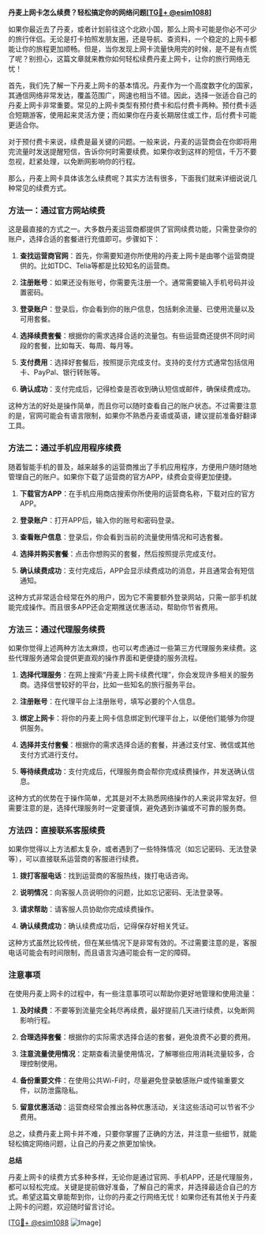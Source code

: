 **丹麦上网卡怎么续费？轻松搞定你的网络问题[[TG💪+ @esim1088](https://t.me/s/esim1088)]**

如果你最近去了丹麦，或者计划前往这个北欧小国，那么上网卡可能是你必不可少的旅行伴侣。无论是打卡拍照发朋友圈，还是导航、查资料，一个稳定的上网卡都能让你的旅程更加顺畅。但是，当你发现上网卡流量快用完的时候，是不是有点慌了呢？别担心，这篇文章就来教你如何轻松续费丹麦上网卡，让你的旅行网络无忧！

首先，我们先了解一下丹麦上网卡的基本情况。丹麦作为一个高度数字化的国家，其通信网络非常发达，覆盖范围广，网速也相当不错。因此，选择一张适合自己的丹麦上网卡非常重要。常见的上网卡类型有预付费卡和后付费卡两种。预付费卡适合短期游客，使用起来灵活方便；而如果你在丹麦长期居住或工作，后付费卡可能更适合你。

对于预付费卡来说，续费是最关键的问题。一般来说，丹麦的运营商会在你即将用完流量时发送提醒短信，告诉你何时需要续费。如果你收到这样的短信，千万不要忽视，赶紧处理，以免断网影响你的行程。

那么，丹麦上网卡具体该怎么续费呢？其实方法有很多，下面我们就来详细说说几种常见的续费方式。

### 方法一：通过官方网站续费

这是最直接的方式之一。大多数丹麦运营商都提供了官网续费功能，只需登录你的账户，选择合适的套餐进行充值即可。步骤如下：

1. **查找运营商官网**：首先，你需要知道你所使用的丹麦上网卡是由哪个运营商提供的。比如TDC、Telia等都是比较知名的运营商。
   
2. **注册账号**：如果还没有账号，你需要先注册一个。通常需要输入手机号码并设置密码。

3. **登录账户**：登录后，你会看到你的账户信息，包括剩余流量、已使用流量以及可用套餐。

4. **选择续费套餐**：根据你的需求选择合适的流量包。有些运营商还提供不同时间段的套餐，比如每天、每周、每月等。

5. **支付费用**：选择好套餐后，按照提示完成支付。支持的支付方式通常包括信用卡、PayPal、银行转账等。

6. **确认成功**：支付完成后，记得检查是否收到确认短信或邮件，确保续费成功。

这种方法的好处是操作简单，而且你可以随时查看自己的账户状态。不过需要注意的是，官网可能会有语言限制，如果你不熟悉丹麦语或英语，建议提前准备好翻译工具。

### 方法二：通过手机应用程序续费

随着智能手机的普及，越来越多的运营商推出了手机应用程序，方便用户随时随地管理自己的账户。如果你下载了运营商的官方APP，续费会变得更加便捷。

1. **下载官方APP**：在手机应用商店搜索你所使用的运营商名称，下载对应的官方APP。

2. **登录账户**：打开APP后，输入你的账号和密码登录。

3. **查看账户信息**：登录后，你会看到当前的流量使用情况和可选套餐。

4. **选择并购买套餐**：点击你想购买的套餐，然后按照提示完成支付。

5. **确认续费成功**：支付完成后，APP会显示续费成功的消息，并且通常会有短信通知。

这种方式非常适合经常在外的用户，因为它不需要额外登录网站，只需一部手机就能完成操作。而且很多APP还会定期推送优惠活动，帮助你节省费用。

### 方法三：通过代理服务续费

如果你觉得上述两种方法太麻烦，也可以考虑通过一些第三方代理服务来续费。这些代理服务通常会提供更直观的操作界面和更便捷的服务流程。

1. **选择代理服务**：在网上搜索“丹麦上网卡续费代理”，你会发现许多相关的服务商。选择信誉较好的平台，比如一些知名的旅行服务平台。

2. **注册账号**：在代理平台上注册账号，填写必要的个人信息。

3. **绑定上网卡**：将你的丹麦上网卡信息绑定到代理平台上，以便他们能够为你提供服务。

4. **选择并支付套餐**：根据你的需求选择合适的套餐，并通过支付宝、微信或其他支付方式进行支付。

5. **等待续费成功**：支付完成后，代理服务商会帮你完成续费操作，并发送确认信息。

这种方式的优势在于操作简单，尤其是对不太熟悉网络操作的人来说非常友好。但需要注意的是，选择代理服务时一定要谨慎，避免遇到诈骗或不可靠的服务商。

### 方法四：直接联系客服续费

如果你觉得以上方法都太复杂，或者遇到了一些特殊情况（如忘记密码、无法登录等），可以直接联系运营商的客服进行续费。

1. **拨打客服电话**：找到运营商的客服热线，拨打电话咨询。

2. **说明情况**：向客服人员说明你的问题，比如忘记密码、无法登录等。

3. **请求帮助**：请客服人员协助你完成续费操作。

4. **确认续费成功**：确认续费成功后，记得保存好相关凭证。

这种方式虽然比较传统，但在某些情况下是非常有效的。不过需要注意的是，客服电话可能会有时间限制，而且语言沟通可能会有一定的障碍。

### 注意事项

在使用丹麦上网卡的过程中，有一些注意事项可以帮助你更好地管理和使用流量：

1. **及时续费**：不要等到流量完全耗尽再续费，最好提前几天进行续费，以免断网影响行程。

2. **合理选择套餐**：根据你的实际需求选择合适的套餐，避免浪费不必要的费用。

3. **注意流量使用情况**：定期查看流量使用情况，了解哪些应用消耗流量较多，合理控制使用。

4. **备份重要文件**：在使用公共Wi-Fi时，尽量避免登录敏感账户或传输重要文件，以防泄露隐私。

5. **留意优惠活动**：运营商经常会推出各种优惠活动，关注这些活动可以节省不少费用。

总之，续费丹麦上网卡并不难，只要你掌握了正确的方法，并注意一些细节，就能轻松搞定网络问题，让自己的丹麦之旅更加愉快。

**总结**

丹麦上网卡的续费方式多种多样，无论你是通过官网、手机APP，还是代理服务，都可以轻松完成。关键是提前做好准备，了解自己的需求，并选择最适合自己的方式。希望这篇文章能帮到你，让你的丹麦之行网络无忧！如果你还有其他关于丹麦上网卡的问题，欢迎随时留言讨论。

[[TG💪+ @esim1088](https://t.me/s/esim1088) ![Image](https://i.postimg.cc/4NQfJmqS/Snipaste-2025-05-13-00-14-12.png)]